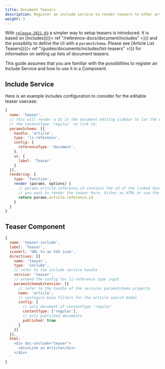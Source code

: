 ```yaml
---
title: Document Teasers
description: Register an include service to render teasers to other articles
weight: 3
---
```


With [`release-2021-03`](https://github.com/livingdocsIO/livingdocs-release-notes/blob/master/releases/release-2021-03.md) a simpler way to setup teasers is introduced. It is based on [Includes]({{< ref "/reference-docs/document/includes" >}}) and the possiblity to define the UI with a `paramsSchema`. Please see [Article List Teasers]({{< ref "/guides/documents/includes/list-teasers" >}}) for information on setting up lists of document teasers.

This guide assumes that you are familiar with the possibilities to register an Include Service and how to use it in a Component.

## Include Service
Here is an example includes configuration to consider for the editable teaser usecase:
```js
{
  name: 'teaser',
  // this will render a UI in the document editing sidebar to let the User select a document with
  // the contentType `regular` to link to.
  paramsSchema: [{
    handle: 'article',
    type: 'li-reference',
    config: {
      referenceType: 'document',
    },
    ui: {
      label: 'Teaser'
    }
  }],
  rendering: {
    type: 'function',
    render (params, options) {
      // params.article.reference.id contains the id of the linked document
      // you want to render the teaser here. Either as HTML or use the possibility of Embedded Documents
      return params.article.reference.id
    }
  }
}
```

## Teaser Component
```js
{
  name: 'teaser-include',
  label: 'Teaser',
  iconUrl: 'URL to an SVG icon',
  directives: [{
    name: 'teaser',
    type: 'include',
    // refer to the include service handle
    service: 'teaser',
    // extend the config for li-reference type input
    paramsSchemaExtension: [{
      // refer to the handle of the services paramsSchema property
      name: 'article',
      // configure base filters for the article search modal
      config: {
        // only document of contentType 'regular'
        contentType: ['regular'],
        // only published documents
        published: true
      }
    }]
  }],
  html: `
    <div doc-include="teaser">
      <div>Link an Article</div>
    </div>
  `
}
```
